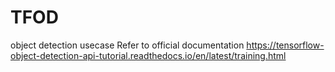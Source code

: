 # TFOD
object detection usecase
Refer to official documentation <a href = "https://tensorflow-object-detection-api-tutorial.readthedocs.io/en/latest/training.html">https://tensorflow-object-detection-api-tutorial.readthedocs.io/en/latest/training.html</a>
